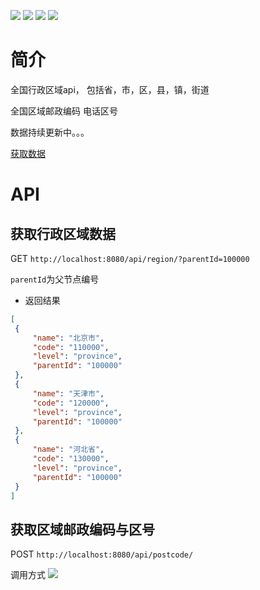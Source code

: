 ![](https://img.shields.io/badge/spring--boot-2.4.0-brightgreen)
![](https://img.shields.io/badge/lombok-1.16.20-brightgreen)
![](https://img.shields.io/badge/mybatis--plus--boot--starter-3.4.1-brightgreen)
![](https://img.shields.io/badge/jdk-1.8-brightgreen)
# 简介
全国行政区域api， 包括省，市，区，县，镇，街道

全国区域邮政编码 电话区号

数据持续更新中。。。

[获取数据](https://github.com/lizeze/china_region)
# API
 ## 获取行政区域数据

 
   GET  `http://localhost:8080/api/region/?parentId=100000`
   
   `parentId`为父节点编号
   
   * 返回结果
   ```json
[
    {
        "name": "北京市",
        "code": "110000",
        "level": "province",
        "parentId": "100000"
    },
    {
        "name": "天津市",
        "code": "120000",
        "level": "province",
        "parentId": "100000"
    },
    {
        "name": "河北省",
        "code": "130000",
        "level": "province",
        "parentId": "100000"
    }
]
```

## 获取区域邮政编码与区号
POST `http://localhost:8080/api/postcode/`

调用方式
![](https://p9-juejin.byteimg.com/tos-cn-i-k3u1fbpfcp/5db4e6eec50e4abb9f1dfed32bd2da6f~tplv-k3u1fbpfcp-watermark.image)
 



